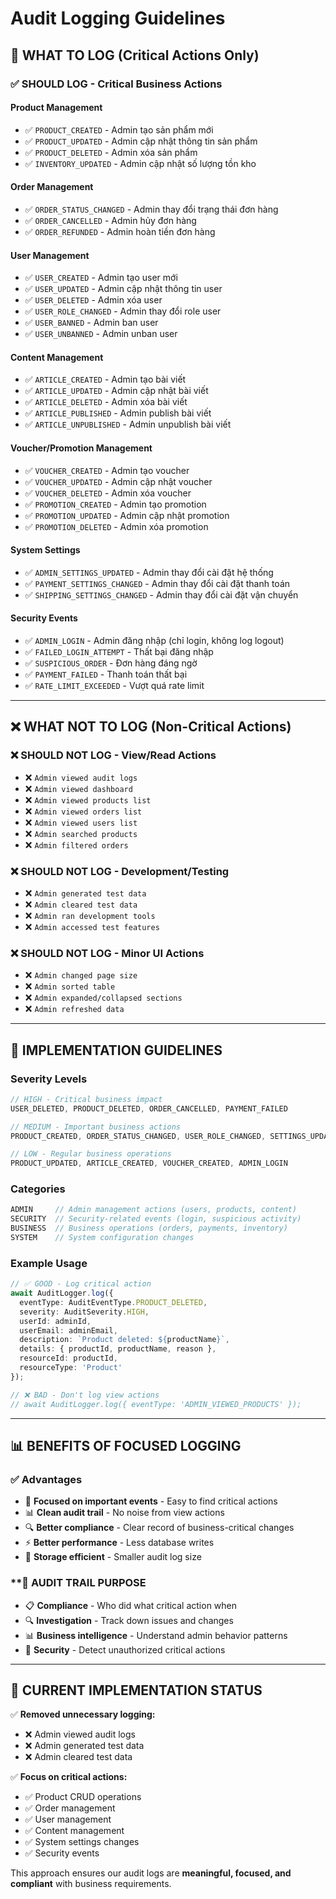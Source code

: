 # Audit Logging Guidelines

## 🎯 **WHAT TO LOG (Critical Actions Only)**

### **✅ SHOULD LOG - Critical Business Actions**

#### **Product Management**
- ✅ `PRODUCT_CREATED` - Admin tạo sản phẩm mới
- ✅ `PRODUCT_UPDATED` - Admin cập nhật thông tin sản phẩm
- ✅ `PRODUCT_DELETED` - Admin xóa sản phẩm
- ✅ `INVENTORY_UPDATED` - Admin cập nhật số lượng tồn kho

#### **Order Management**
- ✅ `ORDER_STATUS_CHANGED` - Admin thay đổi trạng thái đơn hàng
- ✅ `ORDER_CANCELLED` - Admin hủy đơn hàng
- ✅ `ORDER_REFUNDED` - Admin hoàn tiền đơn hàng

#### **User Management**
- ✅ `USER_CREATED` - Admin tạo user mới
- ✅ `USER_UPDATED` - Admin cập nhật thông tin user
- ✅ `USER_DELETED` - Admin xóa user
- ✅ `USER_ROLE_CHANGED` - Admin thay đổi role user
- ✅ `USER_BANNED` - Admin ban user
- ✅ `USER_UNBANNED` - Admin unban user

#### **Content Management**
- ✅ `ARTICLE_CREATED` - Admin tạo bài viết
- ✅ `ARTICLE_UPDATED` - Admin cập nhật bài viết
- ✅ `ARTICLE_DELETED` - Admin xóa bài viết
- ✅ `ARTICLE_PUBLISHED` - Admin publish bài viết
- ✅ `ARTICLE_UNPUBLISHED` - Admin unpublish bài viết

#### **Voucher/Promotion Management**
- ✅ `VOUCHER_CREATED` - Admin tạo voucher
- ✅ `VOUCHER_UPDATED` - Admin cập nhật voucher
- ✅ `VOUCHER_DELETED` - Admin xóa voucher
- ✅ `PROMOTION_CREATED` - Admin tạo promotion
- ✅ `PROMOTION_UPDATED` - Admin cập nhật promotion
- ✅ `PROMOTION_DELETED` - Admin xóa promotion

#### **System Settings**
- ✅ `ADMIN_SETTINGS_UPDATED` - Admin thay đổi cài đặt hệ thống
- ✅ `PAYMENT_SETTINGS_CHANGED` - Admin thay đổi cài đặt thanh toán
- ✅ `SHIPPING_SETTINGS_CHANGED` - Admin thay đổi cài đặt vận chuyển

#### **Security Events**
- ✅ `ADMIN_LOGIN` - Admin đăng nhập (chỉ login, không log logout)
- ✅ `FAILED_LOGIN_ATTEMPT` - Thất bại đăng nhập
- ✅ `SUSPICIOUS_ORDER` - Đơn hàng đáng ngờ
- ✅ `PAYMENT_FAILED` - Thanh toán thất bại
- ✅ `RATE_LIMIT_EXCEEDED` - Vượt quá rate limit

---

## ❌ **WHAT NOT TO LOG (Non-Critical Actions)**

### **❌ SHOULD NOT LOG - View/Read Actions**
- ❌ `Admin viewed audit logs`
- ❌ `Admin viewed dashboard`
- ❌ `Admin viewed products list`
- ❌ `Admin viewed orders list`
- ❌ `Admin viewed users list`
- ❌ `Admin searched products`
- ❌ `Admin filtered orders`

### **❌ SHOULD NOT LOG - Development/Testing**
- ❌ `Admin generated test data`
- ❌ `Admin cleared test data`
- ❌ `Admin ran development tools`
- ❌ `Admin accessed test features`

### **❌ SHOULD NOT LOG - Minor UI Actions**
- ❌ `Admin changed page size`
- ❌ `Admin sorted table`
- ❌ `Admin expanded/collapsed sections`
- ❌ `Admin refreshed data`

---

## 🔧 **IMPLEMENTATION GUIDELINES**

### **Severity Levels**
```typescript
// HIGH - Critical business impact
USER_DELETED, PRODUCT_DELETED, ORDER_CANCELLED, PAYMENT_FAILED

// MEDIUM - Important business actions  
PRODUCT_CREATED, ORDER_STATUS_CHANGED, USER_ROLE_CHANGED, SETTINGS_UPDATED

// LOW - Regular business operations
PRODUCT_UPDATED, ARTICLE_CREATED, VOUCHER_CREATED, ADMIN_LOGIN
```

### **Categories**
```typescript
ADMIN     // Admin management actions (users, products, content)
SECURITY  // Security-related events (login, suspicious activity)
BUSINESS  // Business operations (orders, payments, inventory)
SYSTEM    // System configuration changes
```

### **Example Usage**
```typescript
// ✅ GOOD - Log critical action
await AuditLogger.log({
  eventType: AuditEventType.PRODUCT_DELETED,
  severity: AuditSeverity.HIGH,
  userId: adminId,
  userEmail: adminEmail,
  description: `Product deleted: ${productName}`,
  details: { productId, productName, reason },
  resourceId: productId,
  resourceType: 'Product'
});

// ❌ BAD - Don't log view actions
// await AuditLogger.log({ eventType: 'ADMIN_VIEWED_PRODUCTS' });
```

---

## 📊 **BENEFITS OF FOCUSED LOGGING**

### **✅ Advantages**
- 🎯 **Focused on important events** - Easy to find critical actions
- 📊 **Clean audit trail** - No noise from view actions
- 🔍 **Better compliance** - Clear record of business-critical changes
- ⚡ **Better performance** - Less database writes
- 💾 **Storage efficient** - Smaller audit log size

### **🎯 **AUDIT TRAIL PURPOSE**
- 📋 **Compliance** - Who did what critical action when
- 🔍 **Investigation** - Track down issues and changes
- 📊 **Business intelligence** - Understand admin behavior patterns
- 🔐 **Security** - Detect unauthorized critical actions

---

## 🚀 **CURRENT IMPLEMENTATION STATUS**

✅ **Removed unnecessary logging:**
- ❌ Admin viewed audit logs
- ❌ Admin generated test data  
- ❌ Admin cleared test data

✅ **Focus on critical actions:**
- ✅ Product CRUD operations
- ✅ Order management
- ✅ User management  
- ✅ Content management
- ✅ System settings changes
- ✅ Security events

This approach ensures our audit logs are **meaningful, focused, and compliant** with business requirements.
